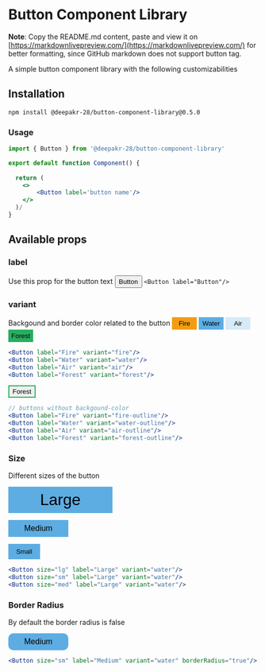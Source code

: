 # Button Component Library

**Note**: Copy the README.md content, paste and view it on [https://markdownlivepreview.com/](https://markdownlivepreview.com/) for better formatting, since GitHub markdown does not support button tag.

A simple button component library with the following customizabilities

## Installation

```
npm install @deepakr-28/button-component-library@0.5.0
```

### Usage

```jsx
import { Button } from '@deepakr-28/button-component-library'

export default function Component() {
  
  return (
    <>  
        <Button label='button name'/>
    </>
  )/
}

```

## Available props

### label

Use this prop for the button text
<button style="height:25px; width:55px;">Button</button>
`<Button label="Button"/>`


### variant

Backgound and border color related to the button
<button style="height:25px; width:50px; background-color:#F39C12;border:none;">Fire</button>
<button style="height:25px; width:50px; background-color:#5DADE2;border:none;">Water</button>
<button style="height:25px; width:50px; background-color:#D6EAF8;border:none;">Air</button>
<button style="height:25px; width:50px; background-color:#27AE60;border:none;">Forest</button>

```jsx
<Button label="Fire" variant="fire"/>
<Button label="Water" variant="water"/>
<Button label="Air" variant="air"/>
<Button label="Forest" variant="forest"/>
```

<button style="height:25px; width:55px; border:2px solid #27AE60;">Forest</button>

```jsx
// buttons without backgound-color
<Button label="Fire" variant="fire-outline"/>
<Button label="Water" variant="water-outline"/>
<Button label="Air" variant="air-outline"/>
<Button label="Forest" variant="forest-outline"/>
```

### Size
Different sizes of the button

<button style="font-size: 2rem; padding: 0.5rem 4rem;  background-color:#5DADE2;border:none;">Large</button>

<button style="font-size: 1rem; padding: 0.5rem 2rem;  background-color:#5DADE2;border:none;">Medium</button>

<button style="font-size: 0.8rem; padding: 0.5rem 1rem;  background-color:#5DADE2;border:none;">Small</button>

```jsx
<Button size="lg" label="Large" variant="water"/>
<Button size="sm" label="Large" variant="water"/>
<Button size="med" label="Large" variant="water"/>
```

### Border Radius
By default the border radius is false

<button style="font-size: 1rem; padding: 0.5rem 2rem;  background-color:#5DADE2;border-radius: 10px; border:none;">Medium</button>

```jsx
<Button size="sm" label="Medium" variant="water" borderRadius="true"/>
```
